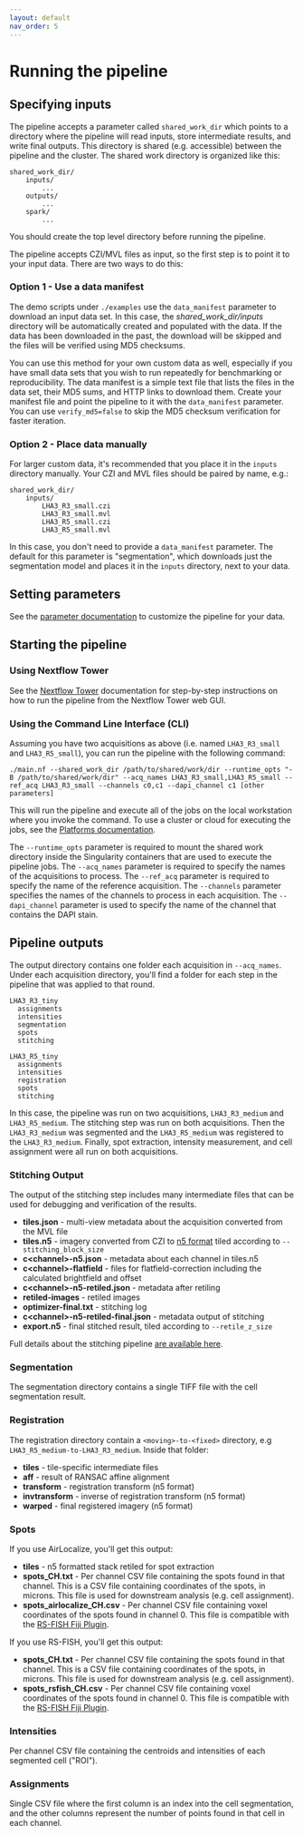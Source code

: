 ```yaml
---
layout: default
nav_order: 5
---
```


# Running the pipeline

## Specifying inputs

The pipeline accepts a parameter called `shared_work_dir` which points to a directory where the pipeline will read inputs, store intermediate results, and write final outputs. This directory is shared (e.g. accessible) between the pipeline and the cluster. The shared work directory is organized like this:

    shared_work_dir/
        inputs/
            ...
        outputs/
            ...
        spark/
            ...

You should create the top level directory before running the pipeline.  

The pipeline accepts CZI/MVL files as input, so the first step is to point it to your input data. There are two ways to do this:

### Option 1 - Use a data manifest

The demo scripts under `./examples` use the `data_manifest` parameter to download an input data set. In this case, the *shared_work_dir/inputs* directory will be automatically created and populated with the data. If the data has been downloaded in the past, the download will be skipped and the files will be verified using MD5 checksums.

You can use this method for your own custom data as well, especially if you have small data sets that you wish to run repeatedly for benchmarking or reproducibility. The data manifest is a simple text file that lists the files in the data set, their MD5 sums, and HTTP links to download them. Create your manifest file and point the pipeline to it with the `data_manifest` parameter. You can use `verify_md5=false` to skip the MD5 checksum verification for faster iteration.

### Option 2 - Place data manually

For larger custom data, it's recommended that you place it in the `inputs` directory manually. Your CZI and MVL files should be paired by name, e.g.:

    shared_work_dir/
        inputs/
            LHA3_R3_small.czi
            LHA3_R3_small.mvl
            LHA3_R5_small.czi
            LHA3_R5_small.mvl

In this case, you don't need to provide a `data_manifest` parameter. The default for this parameter is "segmentation", which downloads just the segmentation model and places it in the `inputs` directory, next to your data.

## Setting parameters

See the [parameter documentation](Parameters.md) to customize the pipeline for your data.

## Starting the pipeline

### Using Nextflow Tower

See the [Nextflow Tower](tower/NextflowTower.html) documentation for step-by-step instructions on how to run the pipeline from the Nextflow Tower web GUI.

### Using the Command Line Interface (CLI)

Assuming you have two acquisitions as above (i.e. named `LHA3_R3_small` and `LHA3_R5_small`), you can run the pipeline with the following command:

    ./main.nf --shared_work_dir /path/to/shared/work/dir --runtime_opts "-B /path/to/shared/work/dir" --acq_names LHA3_R3_small,LHA3_R5_small --ref_acq LHA3_R3_small --channels c0,c1 --dapi_channel c1 [other parameters]

This will run the pipeline and execute all of the jobs on the local workstation where you invoke the command. To use a cluster or cloud for executing the jobs, see the [Platforms documentation](platforms/Platforms.md).

The `--runtime_opts` parameter is required to mount the shared work directory inside the Singularity containers that are used to execute the pipeline jobs. The `--acq_names` parameter is required to specify the names of the acquisitions to process. The `--ref_acq` parameter is required to specify the name of the reference acquisition. The `--channels` parameter specifies the names of the channels to process in each acquisition. The `--dapi_channel` parameter is used to specify the name of the channel that contains the DAPI stain.

## Pipeline outputs

The output directory contains one folder each acquisition in `--acq_names`. Under each acquisition directory, you'll find a folder for each step in the pipeline that was applied to that round.

    LHA3_R3_tiny
      assignments
      intensities
      segmentation
      spots
      stitching

    LHA3_R5_tiny
      assignments
      intensities
      registration
      spots
      stitching

In this case, the pipeline was run on two acquisitions, `LHA3_R3_medium` and `LHA3_R5_medium`. The stitching step was run on both acquisitions. Then the `LHA3_R3_medium` was segmented and the `LHA3_R5_medium` was registered to the `LHA3_R3_medium`. Finally, spot extraction, intensity measurement, and cell assignment were all run on both acquisitions.

### Stitching Output

The output of the stitching step includes many intermediate files that can be used for debugging and verification of the results.

* **tiles.json** - multi-view metadata about the acquisition converted from the MVL file
* **tiles.n5** - imagery converted from CZI to [n5 format](https://github.com/saalfeldlab/n5) tiled according to `--stitching_block_size`
* **c\<channel\>-n5.json** - metadata about each channel in tiles.n5
* **c\<channel\>-flatfield** - files for flatfield-correction including the calculated brightfield and offset
* **c\<channel\>-n5-retiled.json** - metadata after retiling
* **retiled-images** - retiled images
* **optimizer-final.txt** - stitching log
* **c\<channel\>-n5-retiled-final.json** - metadata output of stitching
* **export.n5** - final stitched result, tiled according to `--retile_z_size`

Full details about the stitching pipeline [are available here](https://github.com/saalfeldlab/stitching-spark).

### Segmentation

The segmentation directory contains a single TIFF file with the cell segmentation result.

### Registration

The registration directory contain a `<moving>-to-<fixed>` directory, e.g `LHA3_R5_medium-to-LHA3_R3_medium`. Inside that folder:

* **tiles** - tile-specific intermediate files
* **aff** - result of RANSAC affine alignment
* **transform** - registration transform (n5 format)
* **invtransform** - inverse of registration transform (n5 format)
* **warped** - final registered imagery (n5 format)

### Spots

If you use AirLocalize, you'll get this output:

* **tiles** - n5 formatted stack retiled for spot extraction
* **spots_CH.txt** - Per channel CSV file containing the spots found in that channel. This is a CSV file containing coordinates of the spots, in microns. This file is used for downstream analysis (e.g. cell assignment).
* **spots_airlocalize_CH.csv** - Per channel CSV file containing voxel coordinates of the spots found in channel 0. This file is compatible with the [RS-FISH Fiji Plugin](modules/RS-FISH.md).

If you use RS-FISH, you'll get this output:

* **spots_CH.txt** - Per channel CSV file containing the spots found in that channel. This is a CSV file containing coordinates of the spots, in microns. This file is used for downstream analysis (e.g. cell assignment).
* **spots_rsfish_CH.csv** - Per channel CSV file containing voxel coordinates of the spots found in channel 0. This file is compatible with the [RS-FISH Fiji Plugin](modules/RS-FISH.md).

### Intensities

Per channel CSV file containing the centroids and intensities of each segmented cell ("ROI").

### Assignments

Single CSV file where the first column is an index into the cell segmentation, and the other columns represent the number of points found in that cell in each channel.
